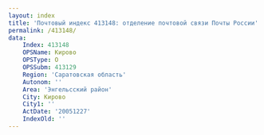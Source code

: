 ```yaml
---
layout: index
title: 'Почтовый индекс 413148: отделение почтовой связи Почты России'
permalink: /413148/
data:
    Index: 413148
    OPSName: Кирово
    OPSType: О
    OPSSubm: 413129
    Region: 'Саратовская область'
    Autonom: ''
    Area: 'Энгельсский район'
    City: Кирово
    City1: ''
    ActDate: '20051227'
    IndexOld: ''
---
```

